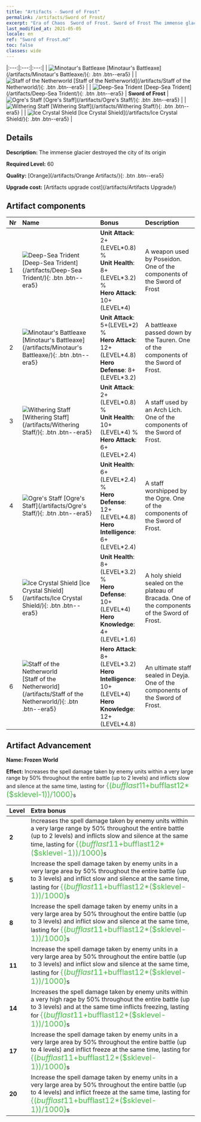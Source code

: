 ```yaml
---
title: "Artifacts - Sword of Frost"
permalink: /artifacts/Sword of Frost/
excerpt: "Era of Chaos  Sword of Frost. Sword of Frost The immense glacier destroyed the city of its origin"
last_modified_at: 2021-05-05
locale: en
ref: "Sword of Frost.md"
toc: false
classes: wide
---
```


  |:---:|:---:|:---:| 
  | ![Minotaur's Battleaxe](/images/t/artifact_40432.png) [Minotaur's Battleaxe](/artifacts/Minotaur's Battleaxe/){: .btn .btn--era5} |   | ![Staff of the Netherworld](/images/t/artifact_40436.png) [Staff of the Netherworld](/artifacts/Staff of the Netherworld/){: .btn .btn--era5} | 
  | ![Deep-Sea Trident](/images/t/artifact_40431.png) [Deep-Sea Trident](/artifacts/Deep-Sea Trident/){: .btn .btn--era5} | **Sword of Frost** | ![Ogre's Staff](/images/t/artifact_40434.png) [Ogre's Staff](/artifacts/Ogre's Staff/){: .btn .btn--era5} | 
  | ![Withering Staff](/images/t/artifact_40433.png) [Withering Staff](/artifacts/Withering Staff/){: .btn .btn--era5} |   | ![Ice Crystal Shield](/images/t/artifact_40435.png) [Ice Crystal Shield](/artifacts/Ice Crystal Shield/){: .btn .btn--era5} | 


## Details

 **Description:** The immense glacier destroyed the city of its origin

 **Required Level:** 60

 **Quality:** [Orange](/artifacts/Orange Artifacts/){: .btn .btn--era5}

 **Upgrade cost:** [Artifacts upgrade cost](/artifacts/Artifacts Upgrade/)



## Artifact components

  | Nr |    Name    |   Bonus | Description | 
  |:---|:-----------|:--------|:------------| 
  | 1 | ![Deep-Sea Trident](/images/t/artifact_40431.png) [Deep-Sea Trident](/artifacts/Deep-Sea Trident/){: .btn .btn--era5} | **Unit Attack**: 2+(LEVEL\*0.8) %<br/>**Unit Health**: 8+(LEVEL\*3.2) %<br/>**Hero Attack**: 10+(LEVEL\*4) | A weapon used by Poseidon. One of the components of the Sword of Frost | 
  | 2 | ![Minotaur's Battleaxe](/images/t/artifact_40432.png) [Minotaur's Battleaxe](/artifacts/Minotaur's Battleaxe/){: .btn .btn--era5} | **Unit Attack**: 5+(LEVEL\*2) %<br/>**Hero Attack**: 12+(LEVEL\*4.8)<br/>**Hero Defense**: 8+(LEVEL\*3.2) | A battleaxe passed down by the Tauren. One of the components of the Sword of Frost. | 
  | 3 | ![Withering Staff](/images/t/artifact_40433.png) [Withering Staff](/artifacts/Withering Staff/){: .btn .btn--era5} | **Unit Attack**: 2+(LEVEL\*0.8) %<br/>**Unit Health**: 10+(LEVEL\*4) %<br/>**Hero Attack**: 6+(LEVEL\*2.4) | A staff used by an Arch Lich. One of the components of the Sword of Frost. | 
  | 4 | ![Ogre's Staff](/images/t/artifact_40434.png) [Ogre's Staff](/artifacts/Ogre's Staff/){: .btn .btn--era5} | **Unit Health**: 6+(LEVEL\*2.4) %<br/>**Hero Defense**: 12+(LEVEL\*4.8)<br/>**Hero Intelligence**: 6+(LEVEL\*2.4) | A staff worshipped by the Ogre. One of the components of the Sword of Frost. | 
  | 5 | ![Ice Crystal Shield](/images/t/artifact_40435.png) [Ice Crystal Shield](/artifacts/Ice Crystal Shield/){: .btn .btn--era5} | **Unit Health**: 8+(LEVEL\*3.2) %<br/>**Hero Defense**: 10+(LEVEL\*4)<br/>**Hero Knowledge**: 4+(LEVEL\*1.6) | A holy shield sealed on the plateau of Bracada. One of the components of the Sword of Frost. | 
  | 6 | ![Staff of the Netherworld](/images/t/artifact_40436.png) [Staff of the Netherworld](/artifacts/Staff of the Netherworld/){: .btn .btn--era5} | **Hero Attack**: 8+(LEVEL\*3.2)<br/>**Hero Intelligence**: 10+(LEVEL\*4)<br/>**Hero Knowledge**: 12+(LEVEL\*4.8) | An ultimate staff sealed in Deyja. One of the components of the Sword of Frost. | 


## Artifact Advancement

 **Name: Frozen World**

 **Effect:** Increases the spell damage taken by enemy units within a very large range by 50% throughout the entire battle (up to 2 levels) and inflicts slow and silence at the same time, lasting for <span style="color: #48b946;font-size:20px">{($bufflast11+$bufflast12*($sklevel-1))/1000}</span>s

  |  Level  |    Extra bonus  | 
  |:--------|:----------------| 
  | **2** | Increases the spell damage taken by enemy units within a very large range by 50% throughout the entire battle (up to 2 levels) and inflicts slow and silence at the same time, lasting for <span style="color: #48b946;font-size:20px">{($bufflast11+$bufflast12*($sklevel-1))/1000}</span>s | 
  | **5** | Increase the spell damage taken by enemy units in a very large area by 50% throughout the entire battle (up to 3 levels) and inflict slow and silence at the same time, lasting for <span style="color: #48b946;font-size:20px">{($bufflast11+$bufflast12*($sklevel-1))/1000}</span>s | 
  | **8** | Increase the spell damage taken by enemy units in a very large area by 50% throughout the entire battle (up to 3 levels) and inflict slow and silence at the same time, lasting for <span style="color: #48b946;font-size:20px">{($bufflast11+$bufflast12*($sklevel-1))/1000}</span>s | 
  | **11** | Increase the spell damage taken by enemy units in a very large area by 50% throughout the entire battle (up to 3 levels) and inflict slow and silence at the same time, lasting for <span style="color: #48b946;font-size:20px">{($bufflast11+$bufflast12*($sklevel-1))/1000}</span>s | 
  | **14** | Increases the spell damage taken by enemy units within a very high rage by 50% throughout the entire battle (up to 3 levels) and at the same time inflicts freezing, lasting for <span style="color: #48b946;font-size:20px">{($bufflast11+$bufflast12*($sklevel-1))/1000}</span>s | 
  | **17** | Increase the spell damage taken by enemy units in a very large area by 50% throughout the entire battle (up to 4 levels) and inflict freeze at the same time, lasting for <span style="color: #48b946;font-size:20px">{($bufflast11+$bufflast12*($sklevel-1))/1000}</span>s | 
  | **20** | Increase the spell damage taken by enemy units in a very large area by 50% throughout the entire battle (up to 4 levels) and inflict freeze at the same time, lasting for <span style="color: #48b946;font-size:20px">{($bufflast11+$bufflast12*($sklevel-1))/1000}</span>s | 
